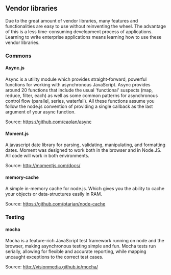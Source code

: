 ## Vendor libraries

Due to the great amount of vendor libraries, many features and functionalities
are easy to use without reinventing the wheel. The advantage of this is a
less time-consuming development process of applications. Learning to write
enterprise applications means learning how to use these vendor libraries.

### Commons

#### Async.js

Async is a utility module which provides straight-forward, powerful functions
for working with asynchronous JavaScript. Async provides around 20 functions
that include the usual 'functional' suspects (map, reduce, filter, each) as
well as some common patterns for asynchronous control flow (parallel, series,
waterfall). All these functions assume you follow the node.js convention of
providing a single callback as the last argument of your async function.

Source: https://github.com/caolan/async

#### Moment.js

A javascript date library for parsing, validating, manipulating, and formatting dates.
Moment was designed to work both in the browser and in Node.JS. All code will work in
both environments.

Source: http://momentjs.com/docs/

#### memory-cache

A simple in-memory cache for node.js. Which gives you the ability to cache your objects
or data-structures easily in RAM.

Source: https://github.com/ptarjan/node-cache

### Testing

#### mocha

Mocha is a feature-rich JavaScript test framework running on node and the browser,
making asynchronous testing simple and fun. Mocha tests run serially, allowing for
flexible and accurate reporting, while mapping uncaught exceptions to the correct
test cases.

Source: http://visionmedia.github.io/mocha/

